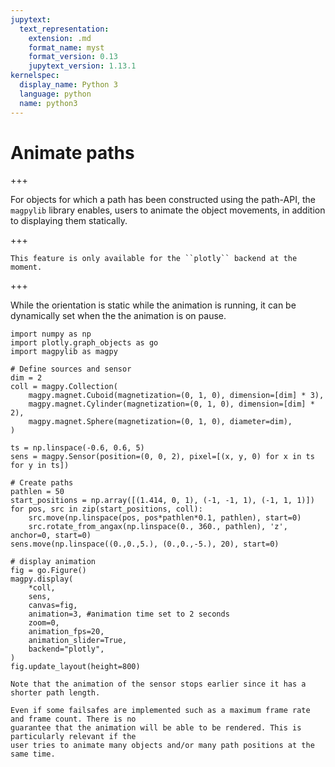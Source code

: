 ```yaml
---
jupytext:
  text_representation:
    extension: .md
    format_name: myst
    format_version: 0.13
    jupytext_version: 1.13.1
kernelspec:
  display_name: Python 3
  language: python
  name: python3
---
```


# Animate paths

+++

For objects for which a path has been constructed using the path-API, the ``magpylib`` library
enables, users to animate the object movements, in addition to displaying them statically.

+++

```{note}
This feature is only available for the ``plotly`` backend at the moment.
```

+++

While the orientation is static while the animation is running, it can be dynamically set when the
the animation is on pause.

```{code-cell} ipython3
import numpy as np
import plotly.graph_objects as go
import magpylib as magpy

# Define sources and sensor
dim = 2
coll = magpy.Collection(
    magpy.magnet.Cuboid(magnetization=(0, 1, 0), dimension=[dim] * 3),
    magpy.magnet.Cylinder(magnetization=(0, 1, 0), dimension=[dim] * 2),
    magpy.magnet.Sphere(magnetization=(0, 1, 0), diameter=dim),
)

ts = np.linspace(-0.6, 0.6, 5)
sens = magpy.Sensor(position=(0, 0, 2), pixel=[(x, y, 0) for x in ts for y in ts])

# Create paths
pathlen = 50
start_positions = np.array([(1.414, 0, 1), (-1, -1, 1), (-1, 1, 1)])
for pos, src in zip(start_positions, coll):
    src.move(np.linspace(pos, pos*pathlen*0.1, pathlen), start=0)
    src.rotate_from_angax(np.linspace(0., 360., pathlen), 'z', anchor=0, start=0)
sens.move(np.linspace((0.,0.,5.), (0.,0.,-5.), 20), start=0)

# display animation
fig = go.Figure()
magpy.display(
    *coll,
    sens,
    canvas=fig,
    animation=3, #animation time set to 2 seconds
    zoom=0,
    animation_fps=20,
    animation_slider=True,
    backend="plotly",
)
fig.update_layout(height=800)
```
```{note}
Note that the animation of the sensor stops earlier since it has a shorter path length.
```

```{warning}
Even if some failsafes are implemented such as a maximum frame rate and frame count. There is no
guarantee that the animation will be able to be rendered. This is particularly relevant if the
user tries to animate many objects and/or many path positions at the same time.
```
